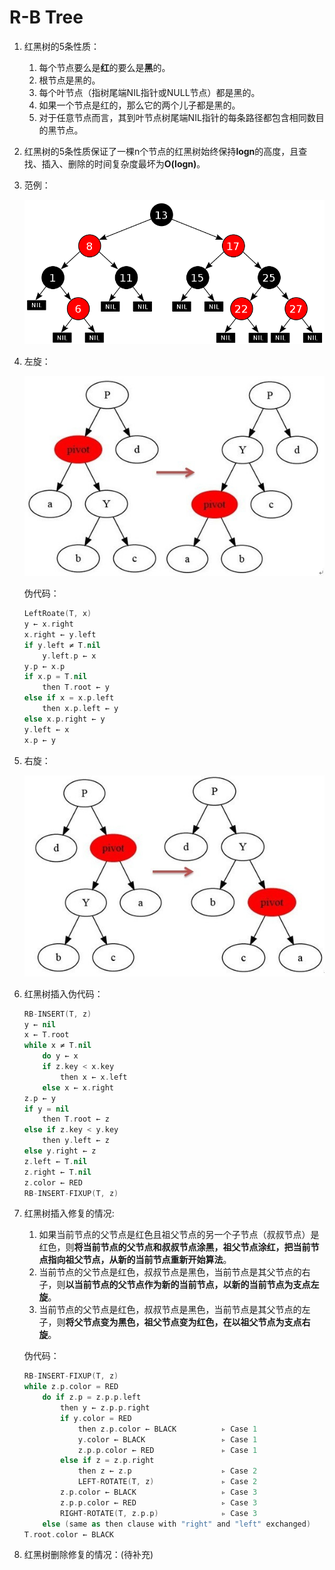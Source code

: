 # R-B Tree

1. 红黑树的5条性质：

   1. 每个节点要么是**红**的要么是**黑**的。
   2. 根节点是黑的。
   3. 每个叶节点（指树尾端NIL指针或NULL节点）都是黑的。
   4. 如果一个节点是红的，那么它的两个儿子都是黑的。
   5. 对于任意节点而言，其到叶节点树尾端NIL指针的每条路径都包含相同数目的黑节点。

2. 红黑树的5条性质保证了一棵n个节点的红黑树始终保持**logn**的高度，且查找、插入、删除的时间复杂度最坏为**O(logn)**。

3. 范例：

   ![](../../../../assert/data-structure/tree/R-B-tree/R-B-tree.png)

4. 左旋：

   ![](../../../../assert/data-structure/tree/R-B-tree/left-rotate.jpg)

   伪代码：

   ```swift
   LeftRoate(T, x)
   y ← x.right
   x.right ← y.left
   if y.left ≠ T.nil
       y.left.p ← x
   y.p ← x.p
   if x.p = T.nil
       then T.root ← y
   else if x = x.p.left
       then x.p.left ← y
   else x.p.right ← y
   y.left ← x
   x.p ← y
   ```

5. 右旋：

   ![](../../../../assert/data-structure/tree/R-B-tree/right-rotate.jpg)

6. 红黑树插入伪代码：

   ```swift
   RB-INSERT(T, z)
   y ← nil
   x ← T.root
   while x ≠ T.nil
       do y ← x
       if z.key < x.key
           then x ← x.left
       else x ← x.right
   z.p ← y
   if y = nil
       then T.root ← z
   else if z.key < y.key
       then y.left ← z
   else y.right ← z
   z.left ← T.nil
   z.right ← T.nil
   z.color ← RED
   RB-INSERT-FIXUP(T, z)
   ```

7. 红黑树插入修复的情况:

   1. 如果当前节点的父节点是红色且祖父节点的另一个子节点（叔叔节点）是红色，则**将当前节点的父节点和叔叔节点涂黑，祖父节点涂红，把当前节点指向祖父节点，从新的当前节点重新开始算法**。
   2. 当前节点的父节点是红色，叔叔节点是黑色，当前节点是其父节点的右子，则**以当前节点的父节点作为新的当前节点，以新的当前节点为支点左旋**。
   3. 当前节点的父节点是红色，叔叔节点是黑色，当前节点是其父节点的左子，则**将父节点变为黑色，祖父节点变为红色，在以祖父节点为支点右旋**。

   伪代码：

   ```swift
   RB-INSERT-FIXUP(T, z)
   while z.p.color = RED
       do if z.p = z.p.p.left
           then y ← z.p.p.right
           if y.color = RED
               then z.p.color ← BLACK          ▹ Case 1
               y.color ← BLACK                 ▹ Case 1
               z.p.p.color ← RED               ▹ Case 1
           else if z = z.p.right
               then z ← z.p                    ▹ Case 2
               LEFT-ROTATE(T, z)               ▹ Case 2
           z.p.color ← BLACK                   ▹ Case 3
           z.p.p.color ← RED                   ▹ Case 3
           RIGHT-ROTATE(T, z.p.p)              ▹ Case 3
       else (same as then clause with "right" and "left" exchanged)
   T.root.color ← BLACK
   ```

8. 红黑树删除修复的情况：(待补充)

